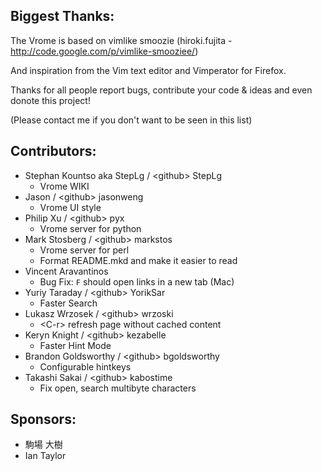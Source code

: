 ## Biggest Thanks:

  The Vrome is based on vimlike smoozie (hiroki.fujita - http://code.google.com/p/vimlike-smooziee/)

  And inspiration from the Vim text editor and Vimperator for Firefox.

  Thanks for all people report bugs, contribute your code & ideas and even donote this project!

  (Please contact me if you don't want to be seen in this list)

## Contributors:
  - Stephan Kountso aka StepLg / \<github\> StepLg
      - Vrome WIKI
  - Jason / \<github\> jasonweng
      - Vrome UI style
  - Philip Xu / \<github\> pyx
      - Vrome server for python
  - Mark Stosberg / \<github\> markstos
      - Vrome server for perl
      - Format README.mkd and make it easier to read
  - Vincent Aravantinos
      - Bug Fix: `F` should open links in a new tab (Mac)
  - Yuriy Taraday / \<github\> YorikSar
      - Faster Search
  - Lukasz Wrzosek / \<github\> wrzoski
      - \<C-r\> refresh page without cached content
  - Keryn Knight / \<github\> kezabelle
      - Faster Hint Mode
  - Brandon Goldsworthy / \<github\> bgoldsworthy
      - Configurable hintkeys
  - Takashi Sakai / \<github\> kabostime
      - Fix open, search multibyte characters

## Sponsors:

  - 駒場 大樹
  - Ian Taylor
